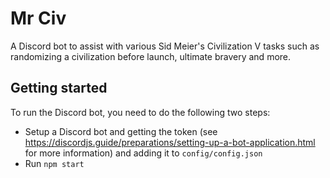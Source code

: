 # Mr Civ

A Discord bot to assist with various Sid Meier's Civilization V tasks such as randomizing a civilization before launch, ultimate bravery and more.

## Getting started

To run the Discord bot, you need to do the following two steps:

* Setup a Discord bot and getting the token (see https://discordjs.guide/preparations/setting-up-a-bot-application.html for more information) and adding it to `config/config.json`
* Run `npm start`
